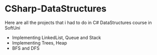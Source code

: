 # CSharp-DataStructures
Here are all the projects that i had to do in C# DataStructures course in SoftUni

- Implementing LinkedList, Queue and Stack
- Implementing Trees, Heap
- BFS and DFS
